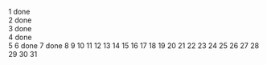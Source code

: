 1 done  
2 done  
3 done  
4 done  
5
6 done
7 done
8
9
10
11
12
13
14
15
16
17
18
19
20
21
22
23
24
25
26
27
28
29
30
31
